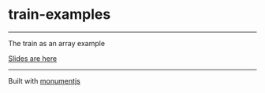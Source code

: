 # train-examples
------

The train as an array example

[Slides are here](http://slides.com/danielsellers/deck-3c5aae95-d7e1-4a22-aa8e-2e8d32c4fd8b)

------

Built with [monumentjs](http://monument.ansble.com)
